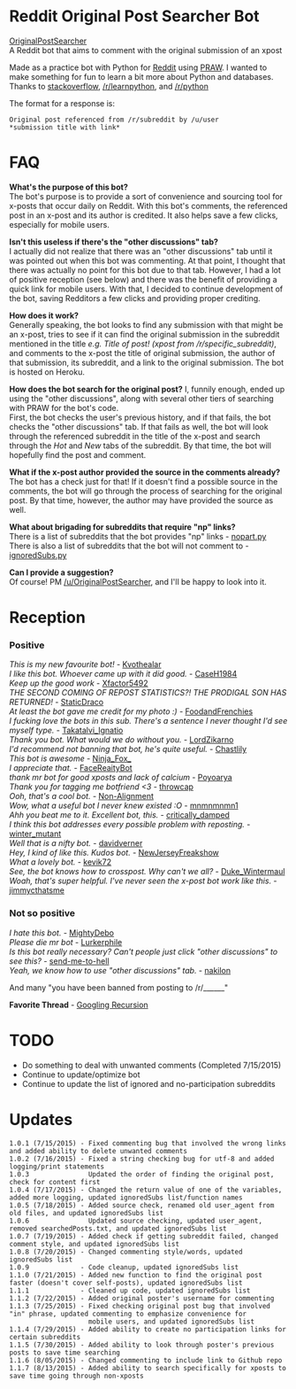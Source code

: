 # Reddit Original Post Searcher Bot
[OriginalPostSearcher](https://www.reddit.com/user/OriginalPostSearcher/)  
A Reddit bot that aims to comment with the original submission of an xpost  

Made as a practice bot with Python for [Reddit](http://www.reddit.com/) using [PRAW](https://praw.readthedocs.org/en/v3.1.0/). I wanted to make something for fun to learn a bit more about Python and databases.  
Thanks to [stackoverflow](http://stackoverflow.com/), [/r/learnpython](http://www.reddit.com/r/learnpython), and [/r/python](http://www.reddit.com/r/python)

The format for a response is:
```
Original post referenced from /r/subreddit by /u/user
*submission title with link*
```  
# FAQ
**What's the purpose of this bot?**  
The bot's purpose is to provide a sort of convenience and sourcing tool for x-posts that occur daily on Reddit. With this bot's comments, the referenced post in an x-post and its author is credited. It also helps save a few clicks, especially for mobile users.  
  
**Isn't this useless if there's the "other discussions" tab?**  
I actually did not realize that there was an "other discussions" tab until it was pointed out when this bot was commenting. At that point, I thought that there was actually no point for this bot due to that tab. However, I had a lot of positive reception (see below) and there was the benefit of providing a quick link for mobile users. With that, I decided to continue development of the bot, saving Redditors a few clicks and providing proper crediting. 
  
**How does it work?**  
Generally speaking, the bot looks to find any submission with that might be an x-post, tries to see if it can find the original submission in the subreddit mentioned in the title *e.g. Title of post! (xpost from /r/specific_subreddit)*, and comments to the x-post the title of original submission, the author of that submission, its subreddit, and a link to the original submission. The bot is hosted on Heroku.  
  
**How does the bot search for the original post?**
I, funnily enough, ended up using the "other discussions", along with several other tiers of searching with PRAW for the bot's code.  
First, the bot checks the user's previous history, and if that fails, the bot checks the "other discussions" tab. If that fails as well, the bot will look through the referenced subreddit in the title of the x-post and search through the *Hot* and *New* tabs of the subreddit. By that time, the bot will hopefully find the post and comment.
  
**What if the x-post author provided the source in the comments already?**  
The bot has a check just for that! If it doesn't find a possible source in the comments, the bot will go through the process of searching for the original post. By that time, however, the author may have provided the source as well.  
  
**What about brigading for subreddits that require "np" links?**  
There is a list of subreddits that the bot provides "np" links -  [nopart.py](https://github.com/papernotes/Reddit-OriginalPostSearcher/blob/master/nopart.py)  
There is also a list of subreddits that the bot will not comment to -  [ignoredSubs.py](https://github.com/papernotes/Reddit-OriginalPostSearcher/blob/master/ignoredSubs.py)  
  
**Can I provide a suggestion?**  
Of course! PM [/u/OriginalPostSearcher](https://www.reddit.com/message/compose/?to=OriginalPostSearcher), and I'll be happy to look into it.
  
# Reception  
### Positive
*This is my new favourite bot!* - [Kvothealar](https://www.reddit.com/r/shittyrobots/comments/3ful9e/the_tiniest_firefighter_xpost_rgifs/cts9azi?context=3)  
*I like this bot. Whoever came up with it did good.* - [CaseH1984](https://www.reddit.com/r/retrogaming/comments/3fsrds/xpost_from_rgaming_guy_3d_prints_a_tiny_nes_case/ctrlm2c?context=3)  
*Keep up the good work* - [Xfactor5492](https://www.reddit.com/r/CrappyDesign/comments/3ebgyz/girlfriend_wasnt_sure_why_i_laughed_at_her_water/ctdcc4j?context=3)  
*THE SECOND COMING OF REPOST STATISTICS?! THE PRODIGAL SON HAS RETURNED!* - [StaticDraco](https://www.reddit.com/r/funny/comments/3fn5ds/cop_frees_baby_skunk_from_yogurt_container_xpost/ctql2ey?context=3)  
*At least the bot gave me credit for my photo :)* - [FoodandFrenchies](https://www.reddit.com/r/burgers/comments/3fo5jb/bacon_avocado_bison_cheeseburger_on_a_homemade/ctqege2?context=3)  
*I fucking love the bots in this sub. There's a sentence I never thought I'd see myself type.* - [Takatalvi_Ignatio](https://www.reddit.com/r/deathgrips/comments/3flirt/ive_been_playing_waaaay_too_much_poe_for_this_to/ctq3pru?context=3)  
*Thank you bot. What would we do without you.* - [LordZikarno](https://www.reddit.com/r/ElderScrolls/comments/3fmo4f/interesting_reference_ive_found_in_skyrim_xpost/ctpz6a0?context=3)  
*I'd recommend not banning that bot, he's quite useful.* - [Chastlily](https://www.reddit.com/r/fireemblem/comments/3fimvt/hey_guys_i_recently_made_a_fire_emblem_radiant/ctoy96s?context=3)  
*This bot is awesome* - [Ninja_Fox_](https://www.reddit.com/r/linuxmasterrace/comments/3flqtj/wipes_windows_in_seconds_xpost_from_rfunny/ctpsbns?context=3)  
*I appreciate that.* - [FaceReaityBot](https://www.reddit.com/r/wethebest/comments/3flnm9/go_buy_your_whole_family_something_nice_xpost/ctpqhag?context=3)  
*thank mr bot for good xposts and lack of calcium* - [Poyoarya](https://www.reddit.com/r/shittyreactiongifs/comments/3fkgwt/mfw_i_realize_i_forgot_my_skeleton_at_home_xpost/ctpgl58?context=3)  
*Thank you for tagging me botfriend <3* - [throwcap](https://www.reddit.com/r/shockwaveporn/comments/3fj9wd/missile_hitting_its_target_xpost_from_rvideos_10s/ctp3xbi?context=3)  
*Ooh, that's a cool bot.* - [Non-Alignment](https://www.reddit.com/r/fireemblem/comments/3fimvt/hey_guys_i_recently_made_a_fire_emblem_radiant/ctoxpqs?context=3)  
*Wow, what a useful bot I never knew existed :O* - [mnmnmnmn1](https://www.reddit.com/r/TheBluePill/comments/3fc9qs/gaylubeoil_gets_into_a_dickwaving_contest_with/ctnpdvd?context=3)  
*Ahh you beat me to it. Excellent bot, this.* - [critically_damped](https://www.reddit.com/r/LaserCats/comments/3f91ql/allweather_lasercat_xpost_from_rcatloaf/ctmfwrr?context=3)  
*I think this bot addresses every possible problem with reposting.* - [winter_mutant](https://www.reddit.com/r/ContagiousLaughter/comments/3f1mn6/okay_google_whats_a_blumpkin_xpost_from/ctky10v?context=3)  
*Well that is a nifty bot.* - [davidverner](https://www.reddit.com/r/AmIFreeToGo/comments/3f1r2u/crosspost_from_rroadcam_driver_smashes_into_cars/ctkqbb1?context=3)  
*Hey, I kind of like this. Kudos bot.* - [NewJerseyFreakshow](https://www.reddit.com/r/TopMindsOfReddit/comments/3eq9a4/top_mind_mod_of_coontown_ueugenenix_gets_demodded/cthd8qy?context=3)  
*What a lovely bot.* - [kevik72](https://www.reddit.com/r/funny/comments/3efuvp/trick_friends_into_thinking_you_have_your_shit/cteiy59?context=3)  
*See, the bot knows how to crosspost. Why can't we all?* - [Duke_Wintermaul](https://www.reddit.com/r/Nerf/comments/3dsi5g/finally_xpost_from_rgifs/ct8t6bx?context=3)  
*Woah, that's super helpful. I've never seen the x-post bot work like this.* - [jimmycthatsme](https://www.reddit.com/r/woodworking/comments/3e7vja/my_buddy_alan_is_a_woodworker_was_told_his_work/ctcb83q?context=3)

### Not so positive  
*I hate this bot.* - [MightyDebo](https://www.reddit.com/r/ElderScrolls/comments/3fmo4f/interesting_reference_ive_found_in_skyrim_xpost/ctqigu7?context=3)  
*Please die mr bot* - [Lurkerphile](https://www.reddit.com/r/skyrim/comments/3fdt5d/i_guess_nazeem_wasnt_as_important_as_he_thought/ctnwrh5?context=3)  
*Is this bot really necessary? Can't people just click "other discussions" to see this?* - [send-me-to-hell](https://www.reddit.com/r/linux/comments/3f2cix/continual_testing_of_mainline_linux_kernels_xpost/ctkozdh?context=3)  
*Yeah, we know how to use "other discussions" tab.* - [nakilon](https://www.reddit.com/r/MyPeopleNeedMe/comments/3er1yu/battlefield_4_impressive_helicopter_physics_xpost/cthknhm?context=3)  
  
And many "you have been banned from posting to /r/______"
  

**Favorite Thread** - [Googling Recursion](https://www.reddit.com/r/nevertellmetheodds/comments/3f8kt3/xpost_rnevertellmetheodds_this_truck_drifting_on/ctmc72u?context=3)

# TODO
- Do something to deal with unwanted comments (Completed 7/15/2015)
- Continue to update/optimize bot
- Continue to update the list of ignored and no-participation subreddits

# Updates
```
1.0.1 (7/15/2015) - Fixed commenting bug that involved the wrong links and added ability to delete unwanted comments  
1.0.2 (7/16/2015) - Fixed a string checking bug for utf-8 and added logging/print statements  
1.0.3               Updated the order of finding the original post, check for content first
1.0.4 (7/17/2015) - Changed the return value of one of the variables, added more logging, updated ignoredSubs list/function names
1.0.5 (7/18/2015) - Added source check, renamed old user_agent from old files, and updated ignoredSubs list
1.0.6               Updated source checking, updated user_agent, removed searchedPosts.txt, and updated ignoredSubs list
1.0.7 (7/19/2015) - Added check if getting subreddit failed, changed comment style, and updated ignoredSubs list
1.0.8 (7/20/2015) - Changed commenting style/words, updated ignoredSubs list
1.0.9             - Code cleanup, updated ignoredSubs list
1.1.0 (7/21/2015) - Added new function to find the original post faster (doesn't cover self-posts), updated ignoredSubs list
1.1.1             - Cleaned up code, updated ignoredSubs list
1.1.2 (7/22/2015) - Added original poster's username for commenting
1.1.3 (7/25/2015) - Fixed checking original post bug that involved "in" phrase, updated commenting to emphasize convenience for
                    mobile users, and updated ignoredSubs list
1.1.4 (7/29/2015) - Added ability to create no participation links for certain subreddits
1.1.5 (7/30/2015) - Added ability to look through poster's previous posts to save time searching
1.1.6 (8/05/2015) - Changed commenting to include link to Github repo
1.1.7 (8/13/2015) - Added ability to search specifically for xposts to save time going through non-xposts
```
